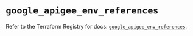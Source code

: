 # `google_apigee_env_references`

Refer to the Terraform Registry for docs: [`google_apigee_env_references`](https://registry.terraform.io/providers/hashicorp/google-beta/6.29.0/docs/resources/google_apigee_env_references).

